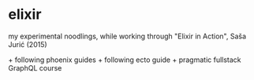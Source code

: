 # elixir

my experimental noodlings, while working through "Elixir in Action", Saša Jurić (2015)

\+ following phoenix guides
\+ following ecto guide
\+ pragmatic fullstack GraphQL course
